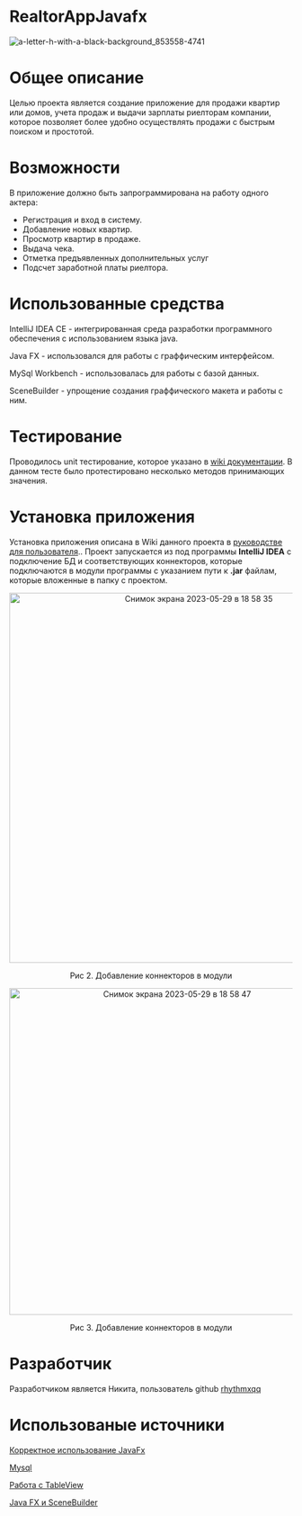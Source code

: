 # RealtorAppJavafx
<p align="center">
  
![a-letter-h-with-a-black-background_853558-4741](https://github.com/rhythmxqq/RealtorAppJavafx/assets/96514857/beeb36ae-10d5-43cb-b750-38db6cc456f1)
  
  </p>
  
# Общее описание
Целью проекта является создание приложение для продажи квартир или домов, учета продаж и выдачи зарплаты риелторам компании, которое позволяет более удобно осуществлять продажи с быстрым поиском и простотой.
# Возможности
В приложение должно быть запрограммирована на работу одного актера:
* Регистрация и вход в систему.
* Добавление новых квартир.
* Просмотр квартир в продаже.
* Выдача чека.
* Отметка предъявленных дополнительных услуг
* Подсчет заработной платы риелтора.

# Использованные средства

IntelliJ IDEA CE - интегрированная среда разработки программного обеспечения с использованием языка java.

Java FX - использовался для работы с граффическим интерфейсом.

MySql Workbench - использовалась для работы с базой данных.

SceneBuilder - упрощение создания граффического макета и работы с ним.

# Тестирование

Проводилось unit тестирование, которое указано в [wiki документации](https://github.com/rhythmxqq/RealtorAppJavafx/wiki/%2311-unit-тесты).
В данном тесте было протестировано несколько методов принимающих значения.

# Установка приложения
Установка приложения описана в Wiki данного проекта в [руководстве для пользователя](https://github.com/rhythmxqq/RealtorAppJavafx/wiki/%2312-Руководство-пользователя).. Проект запускается из под программы **IntelliJ IDEA** с подключение БД и соответствующих коннекторов, которые подключаются в модули программы с указанием пути к **.jar** файлам, которые вложенные в папку с проектом.
<p align="center">
<img width="658" alt="Снимок экрана 2023-05-29 в 18 58 35" src="https://github.com/rhythmxqq/RealtorAppJavafx/assets/96514857/70ae84e8-825d-43ee-85dd-22060645a484">
</p>
<p align="center">
Рис 2. Добавление коннекторов в модули
</p>
<p align="center">
<img width="581" alt="Снимок экрана 2023-05-29 в 18 58 47" src="https://github.com/rhythmxqq/RealtorAppJavafx/assets/96514857/de6aace4-0cd1-4748-8dc2-782373881913">
</p>
<p align="center">
Рис 3. Добавление коннекторов в модули
</p>

# Разработчик
Разработчиком является Никита, пользователь github [rhythmxqq](https://github.com/rhythmxqq)

# Использованые источники

[Корректное использование JavaFx](https://metanit.com/java/javafx/2.2.php)

[Mysql](https://metanit.com/sql/)

[Работа с TableView](https://metanit.com/java/javafx/4.13.php)

[Java FX и SceneBuilder](https://habr.com/ru/post/474292/)

